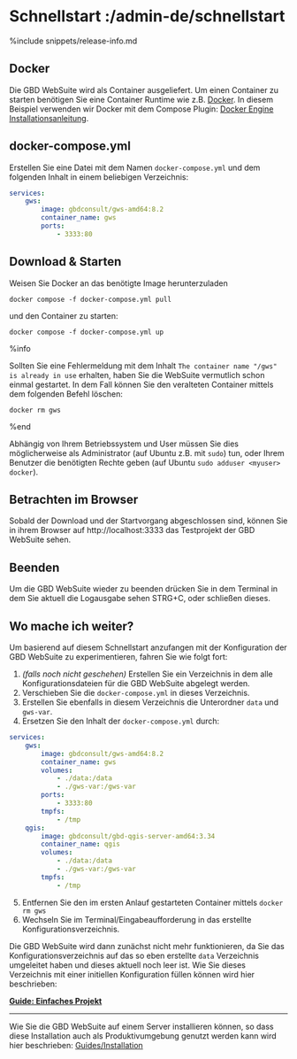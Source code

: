 # Schnellstart :/admin-de/schnellstart

<!--
    Schreibstil:
    Aussagen über die GBD WebSuite als kurze, bündige Fakten.
        z.B.  Die GBD WebSuite wird als Container ausgeliefert. 
    Handlungsaufforderungen als imperativ, förmliche Anrede
        z.B.  Erstellen Sie eine Datei mit dem Namen `docker-compose.yml`:
    
    Zielsetzung:
    - So kurz und bündig wie möglich.
    - Verweis auf Dokumentation benötigter Fremdsoftware.
    - Führen des Benutzers durch minimal-Beispiel zum Starten der WebSuite und betrachten des mitgelieferten Demo-Projektes.
    - Optional: Vorbereitung auf "Guide: Einfaches Projekt"
-->

%include snippets/release-info.md

## Docker
Die GBD WebSuite wird als Container ausgeliefert. 
Um einen Container zu starten benötigen Sie eine Container Runtime wie z.B. 
[Docker](https://docker.com). 
In diesem Beispiel verwenden wir Docker mit dem 
Compose Plugin: [Docker Engine Installationsanleitung](https://docs.docker.com/engine/install/#supported-platforms).

## docker-compose.yml
Erstellen Sie eine Datei mit dem Namen `docker-compose.yml` und dem folgenden 
Inhalt in einem beliebigen Verzeichnis:

```yaml title="docker-compose.yml"
services:
    gws:
        image: gbdconsult/gws-amd64:8.2
        container_name: gws
        ports:
            - 3333:80
```


## Download & Starten
Weisen Sie Docker an das benötigte Image herunterzuladen  

    docker compose -f docker-compose.yml pull

und den Container zu starten: 

    docker compose -f docker-compose.yml up

%info

Sollten Sie eine Fehlermeldung mit dem Inhalt `The container name "/gws" is already in use` erhalten, haben Sie die WebSuite vermutlich schon einmal gestartet. In dem Fall können Sie den veralteten Container mittels dem folgenden Befehl löschen:

    docker rm gws

%end

Abhängig von Ihrem Betriebssystem und User müssen Sie dies möglicherweise als 
Administrator (auf Ubuntu z.B. mit `sudo`) tun, oder Ihrem Benutzer die benötigten
Rechte geben (auf Ubuntu `sudo adduser <myuser> docker`).

## Betrachten im Browser
Sobald der Download und der Startvorgang abgeschlossen sind, können Sie in ihrem 
Browser auf http://localhost:3333 das Testprojekt der GBD WebSuite sehen.


## Beenden
Um die GBD WebSuite wieder zu beenden drücken Sie in dem Terminal in dem Sie 
aktuell die Logausgabe sehen STRG+C, oder schließen dieses.


## Wo mache ich weiter?

Um basierend auf diesem Schnellstart anzufangen mit der Konfiguration der GBD 
WebSuite zu experimentieren, fahren Sie wie folgt fort:

1. *(falls noch nicht geschehen)* Erstellen Sie ein Verzeichnis in dem alle Konfigurationsdateien für die GBD WebSuite abgelegt werden.
2. Verschieben Sie die `docker-compose.yml` in dieses Verzeichnis.
3. Erstellen Sie ebenfalls in diesem Verzeichnis die Unterordner `data` und `gws-var`.
4. Ersetzen Sie den Inhalt der `docker-compose.yml` durch:

```yaml title="MYGWSDIRECTORY/docker-compose.yml"
services:
    gws:
        image: gbdconsult/gws-amd64:8.2
        container_name: gws
        volumes:
            - ./data:/data
            - ./gws-var:/gws-var
        ports:
            - 3333:80
        tmpfs:
            - /tmp
    qgis:
        image: gbdconsult/gbd-qgis-server-amd64:3.34
        container_name: qgis
        volumes:
            - ./data:/data
            - ./gws-var:/gws-var
        tmpfs:
            - /tmp
```
5. Entfernen Sie den im ersten Anlauf gestarteten Container mittels `docker rm gws`
6. Wechseln Sie im Terminal/Eingabeaufforderung in das erstellte Konfigurationsverzeichnis.

Die GBD WebSuite wird dann zunächst nicht mehr funktionieren, da Sie das 
Konfigurationsverzeichnis auf das so eben erstellte `data` Verzeichnis 
umgeleitet haben und dieses aktuell noch leer ist. Wie Sie dieses Verzeichnis 
mit einer initiellen Konfiguration füllen können wird hier beschrieben: 

[**Guide: Einfaches Projekt**](/admin-de/einfaches-projekt)

----

Wie Sie die GBD WebSuite auf einem Server installieren können, so dass diese 
Installation auch als Produktivumgebung genutzt werden kann wird hier 
beschrieben: [Guides/Installation](/admin-de/guides/installation)
